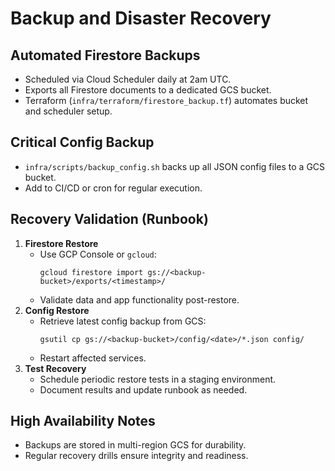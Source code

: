 # Backup and Disaster Recovery

## Automated Firestore Backups
- Scheduled via Cloud Scheduler daily at 2am UTC.
- Exports all Firestore documents to a dedicated GCS bucket.
- Terraform (`infra/terraform/firestore_backup.tf`) automates bucket and scheduler setup.

## Critical Config Backup
- `infra/scripts/backup_config.sh` backs up all JSON config files to a GCS bucket.
- Add to CI/CD or cron for regular execution.

## Recovery Validation (Runbook)
1. **Firestore Restore**
    - Use GCP Console or `gcloud`:
      ```
      gcloud firestore import gs://<backup-bucket>/exports/<timestamp>/
      ```
    - Validate data and app functionality post-restore.
2. **Config Restore**
    - Retrieve latest config backup from GCS:
      ```
      gsutil cp gs://<backup-bucket>/config/<date>/*.json config/
      ```
    - Restart affected services.
3. **Test Recovery**
    - Schedule periodic restore tests in a staging environment.
    - Document results and update runbook as needed.

## High Availability Notes
- Backups are stored in multi-region GCS for durability.
- Regular recovery drills ensure integrity and readiness.
